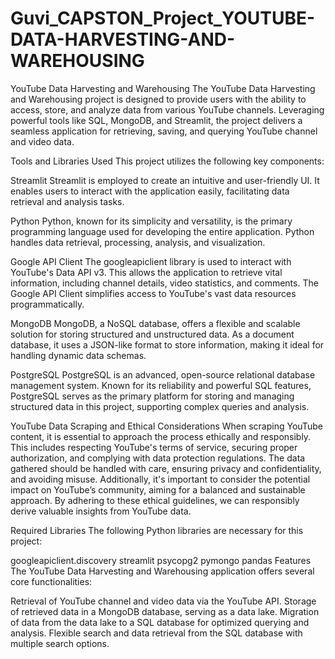 # Guvi_CAPSTON_Project_YOUTUBE-DATA-HARVESTING-AND-WAREHOUSING

YouTube Data Harvesting and Warehousing
The YouTube Data Harvesting and Warehousing project is designed to provide users with the ability to access, store, and analyze data from various YouTube channels. Leveraging powerful tools like SQL, MongoDB, and Streamlit, the project delivers a seamless application for retrieving, saving, and querying YouTube channel and video data.

Tools and Libraries Used
This project utilizes the following key components:

Streamlit
Streamlit is employed to create an intuitive and user-friendly UI. It enables users to interact with the application easily, facilitating data retrieval and analysis tasks.

Python
Python, known for its simplicity and versatility, is the primary programming language used for developing the entire application. Python handles data retrieval, processing, analysis, and visualization.

Google API Client
The googleapiclient library is used to interact with YouTube's Data API v3. This allows the application to retrieve vital information, including channel details, video statistics, and comments. The Google API Client simplifies access to YouTube's vast data resources programmatically.

MongoDB
MongoDB, a NoSQL database, offers a flexible and scalable solution for storing structured and unstructured data. As a document database, it uses a JSON-like format to store information, making it ideal for handling dynamic data schemas.

PostgreSQL
PostgreSQL is an advanced, open-source relational database management system. Known for its reliability and powerful SQL features, PostgreSQL serves as the primary platform for storing and managing structured data in this project, supporting complex queries and analysis.

YouTube Data Scraping and Ethical Considerations
When scraping YouTube content, it is essential to approach the process ethically and responsibly. This includes respecting YouTube's terms of service, securing proper authorization, and complying with data protection regulations. The data gathered should be handled with care, ensuring privacy and confidentiality, and avoiding misuse. Additionally, it's important to consider the potential impact on YouTube’s community, aiming for a balanced and sustainable approach. By adhering to these ethical guidelines, we can responsibly derive valuable insights from YouTube data.

Required Libraries
The following Python libraries are necessary for this project:

googleapiclient.discovery
streamlit
psycopg2
pymongo
pandas
Features
The YouTube Data Harvesting and Warehousing application offers several core functionalities:

Retrieval of YouTube channel and video data via the YouTube API.
Storage of retrieved data in a MongoDB database, serving as a data lake.
Migration of data from the data lake to a SQL database for optimized querying and analysis.
Flexible search and data retrieval from the SQL database with multiple search options.
